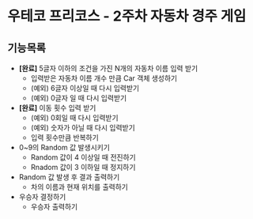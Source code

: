 # 우테코 프리코스 - 2주차 자동차 경주 게임

## 기능목록
* **[완료]** 5글자 이하의 조건을 가진 N개의 자동차 이름 입력 받기
  * 입력받은 자동차 이름 개수 만큼 Car 객체 생성하기
  * (예외) 6글자 이상일 때 다시 입력받기
  * (예외) 0글자 일 때 다시 입력받기
* **[완료]** 이동 횟수 입력 받기
  * (예외) 0회일 때 다시 입력받기
  * (예외) 숫자가 아닐 때 다시 입력받기
  * 입력 횟수만큼 반복하기
* 0~9의 Random 값 발생시키기
  * Random 값이 4 이상일 때 전진하기
  * Rnadom 값이 3 이하일 때 정지하기
* Random 값 발생 후 결과 출력하기
  * 차의 이름과 현재 위치를 출력하기
* 우승자 결정하기
  * 우승자 출력하기
  

